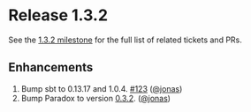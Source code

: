 # Release 1.3.2

See the [1.3.2 milestone] for the full list of related tickets and PRs.

## Enhancements

1. Bump sbt to 0.13.17 and 1.0.4. [#123] ([@jonas])
2. Bump Paradox to version [0.3.2][paradox-0.3.2]. ([@jonas])

[1.3.2 milestone]: https://github.com/sbt/sbt-site/milestone/6
[#123]: https://github.com/sbt/sbt-site/pull/123
[paradox-0.3.2]: https://github.com/lightbend/paradox/releases/tag/v0.3.2

[@jonas]: https://github.com/jonas
